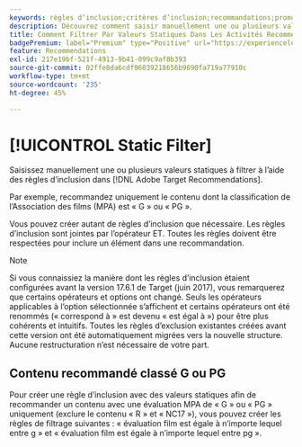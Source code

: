 ```yaml
---
keywords: règles d’inclusion;critères d’inclusion;recommandations;promotion;promotions;filtrage dynamique;statique;filtre statique
description: Découvrez comment saisir manuellement une ou plusieurs valeurs statiques pour filtrer à l’aide des règles d’inclusion dans Adobe [!DNL Target] Recommendations.
title: Comment Filtrer Par Valeurs Statiques Dans Les Activités Recommendations ?
badgePremium: label="Premium" type="Positive" url="https://experienceleague.adobe.com/docs/target/using/introduction/intro.html?lang=fr#premium newtab=true" tooltip="Voir ce qui est inclus dans Target Premium."
feature: Recommendations
exl-id: 217e19bf-521f-4913-9b41-099c9af8b393
source-git-commit: 02ffe8da6cdf96039218656b9690fa719a77910c
workflow-type: tm+mt
source-wordcount: '235'
ht-degree: 45%

---
```


# [!UICONTROL Static Filter]

Saisissez manuellement une ou plusieurs valeurs statiques à filtrer à l’aide des règles d’inclusion dans [!DNL Adobe Target Recommendations].

Par exemple, recommandez uniquement le contenu dont la classification de l’Association des films (MPA) est « G » ou « PG ».

Vous pouvez créer autant de règles d’inclusion que nécessaire. Les règles d’inclusion sont jointes par l’opérateur ET. Toutes les règles doivent être respectées pour inclure un élément dans une recommandation.

>[!NOTE]
>
>Si vous connaissiez la manière dont les règles d’inclusion étaient configurées avant la version 17.6.1 de Target (juin 2017), vous remarquerez que certains opérateurs et options ont changé. Seuls les opérateurs applicables à l’option sélectionnée s’affichent et certains opérateurs ont été renommés (« correspond à » est devenu « est égal à ») pour être plus cohérents et intuitifs. Toutes les règles d’exclusion existantes créées avant cette version ont été automatiquement migrées vers la nouvelle structure. Aucune restructuration n’est nécessaire de votre part.

## Contenu recommandé classé G ou PG

Pour créer une règle d’inclusion avec des valeurs statiques afin de recommander un contenu avec une évaluation MPA de « G » ou « PG » uniquement (exclure le contenu « R » et « NC17 »), vous pouvez créer les règles de filtrage suivantes : « évaluation film est égale à n’importe lequel entre g » et « évaluation film est égale à n’importe lequel entre pg ».
